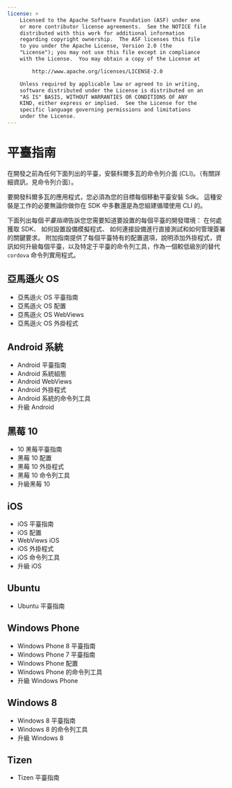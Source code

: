 ```yaml
---
license: >
    Licensed to the Apache Software Foundation (ASF) under one
    or more contributor license agreements.  See the NOTICE file
    distributed with this work for additional information
    regarding copyright ownership.  The ASF licenses this file
    to you under the Apache License, Version 2.0 (the
    "License"); you may not use this file except in compliance
    with the License.  You may obtain a copy of the License at

        http://www.apache.org/licenses/LICENSE-2.0

    Unless required by applicable law or agreed to in writing,
    software distributed under the License is distributed on an
    "AS IS" BASIS, WITHOUT WARRANTIES OR CONDITIONS OF ANY
    KIND, either express or implied.  See the License for the
    specific language governing permissions and limitations
    under the License.
---
```


# 平臺指南

在開發之前為任何下面列出的平臺，安裝科爾多瓦的命令列介面 (CLI)。（有關詳細資訊，見命令列介面）。

要開發科爾多瓦的應用程式，您必須為您的目標每個移動平臺安裝 Sdk。 這種安裝是工作的必要無論你做你在 SDK 中多數還是為您組建循環使用 CLI 的。

下面列出每個*平臺指南*告訴您您需要知道要設置的每個平臺的開發環境： 在何處獲取 SDK、 如何設置設備模擬程式、 如何連接設備進行直接測試和如何管理簽署的關鍵要求。 附加指南提供了每個平臺特有的配置選項，說明添加外掛程式，資訊如何升級每個平臺，以及特定于平臺的命令列工具，作為一個較低級別的替代 `cordova` 命令列實用程式。

## 亞馬遜火 OS

*   亞馬遜火 OS 平臺指南
*   亞馬遜火 OS 配置
*   亞馬遜火 OS WebViews
*   亞馬遜火 OS 外掛程式

## Android 系統

*   Android 平臺指南
*   Android 系統組態
*   Android WebViews
*   Android 外掛程式
*   Android 系統的命令列工具
*   升級 Android

## 黑莓 10

*   10 黑莓平臺指南
*   黑莓 10 配置
*   黑莓 10 外掛程式
*   黑莓 10 命令列工具
*   升級黑莓 10

## iOS

*   iOS 平臺指南
*   iOS 配置
*   WebViews iOS
*   iOS 外掛程式
*   iOS 命令列工具
*   升級 iOS

## Ubuntu

*   Ubuntu 平臺指南

## Windows Phone

*   Windows Phone 8 平臺指南
*   Windows Phone 7 平臺指南
*   Windows Phone 配置
*   Windows Phone 的命令列工具
*   升級 Windows Phone

## Windows 8

*   Windows 8 平臺指南
*   Windows 8 的命令列工具
*   升級 Windows 8

## Tizen

*   Tizen 平臺指南